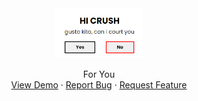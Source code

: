 <div align="center">
    <img src="img/readme-2.png" alt="Logo" height="80">
  </a>

  <p align="center">
    For You
    <br />
    <a href="https://TerrorEast1995/bushido.github.io/">View Demo</a>
    ·
    <a href="https://github.com/TerrorEast1995/bushido.github.io/issues">Report Bug</a>
    ·
    <a href="https://github.com/TerrorEast1995/bushido.github.io/issues">Request Feature</a>
  </p>
</div>
